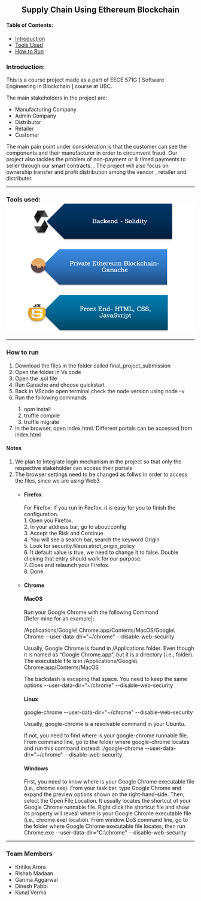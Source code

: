 <center>
   <h2>
      Supply Chain Using Ethereum Blockchain
   </h2>
</center>
<h4>
   Table of Contents:
</h4>
<ul>
   <li> <a href="#intro">Introduction </a></li>
   <li> <a href="#tools">Tools Used </a></li>
   <li> <a href="#run">How to Run</a></li>
   <!--<li> <a href="#demo">Demo Video </a></li>-->
</ul>
<h3>
   Introduction:
</h3>
<p id="intro">
   <!--This is a course project made as a part of EECE 571G [ Software Engineering in Blockchain ] course at UBC. We plan to implement a supply chain system using blockchain as backend and reactjs for component based ui system. The system would be open for the Distributer, Retailer, Producer to see the information of any product that the relevant party might have dealt with. For a Vendor making products , For Example a Mobile maker, they can track the components , their price , their inventory, and who made the component of the product if they chose to offload it.-->
   This is a course project made as a part of EECE 571G [ Software Engineering in Blockchain ] course at UBC.<!-- We have implemented a blockchain solution to create a decentralized market place. We have used Solidity programming language at the backend. The front end has been created using HTML, CSS and JavaScript. We are using the blockchain through Ganache. -->
</p>
<p>
   The main stakeholders in the project are:
<ul>
   <li>Manufacturing Company</li>
   <li>Admin Company</li>
   <li>Distributor</li>
   <li>Retailer</li>
   <li>Customer</li>
</ul>
</p>
<p>
   The main pain point under consideration is that the customer can see the components and their manufacturer in order to circumvent fraud. Our project also tackles the problem of non-payment or ill timed payments to seller through our smart contracts. <!--	Similarly, for distributers and retailers, they can directly see the parties involved in supply chain. -->. The project will also focus on ownership transfer and profit distribution among the vendor , retailer and distributer.
</p>
<hr>
<h3>
   Tools used: 
   <img src= "Picture1.png">
</h3>
<hr>
<h3>How to run</h3>
<ol>
   <li>Download the files in the folder called final_project_submission</li>
   <li>Open the folder in Vs code</li>
   <li>Open the .sol file</li>
   <li>Run Ganache and choose quickstart</li>
   <li>Back in VScode open terminal,check the node version using node -v</li>
   <li>Run the following commands</li>
   <ol>
      <li>npm install</li>
      <li>truffle compile</li>
      <li>truffle migrate</li>
   </ol>
   
   <li>In the browser, open index.html. Different portals can be accessed from index.html </li>
</ol>
<h4> Notes</h4>
<ol>
   <li>We plan to integrate login mechanism in the project so that only the respective stakeholder can access their portals</li>
   <li> The browser settings need to be changed as follws in order to access the files, since we are using Web3</li>
   <ul>
      <h4><li> Firefox </li></h4>
      	For Firefox:
   If you run in Firefox, it is easy for you to finish the configuration.<br>
   1.	Open you Firefox.<br>
   2.	In your address bar, go to about:config <br>
   3.	Accept the Risk and Continue<br>
   4.	You will see a search bar, search the keyword Origin<br>
   5.	Look for security.fileuri.strict_origin_policy<br>
   6.	It default value is true, we need to change it to false. Double clicking that entry should work for our purpose.<br>
   7.	Close and relaunch your Firefox.<br>
   8.	Done.<br>
      <h4><li> Chrome </li></h4> 
      <h4>	MacOS</h4>
Run your Google Chrome with the following Command <br>
[Refer mine for an example]:<br>

/Applications/Google\ Chrome.app/Contents/MacOS/Google\ Chrome --user-data-dir="~/chrome" --disable-web-security

Usually, Google Chrome is found in /Applications folder. Even though it is named as “Google Chrome.app”, but it is a directory (i.e., folder). The executable file is in 
/Applications/Google\ Chrome.app/Contents/MacOS <br>

The backslash is escaping that space. You need to keep the same options 
--user-data-dir="~/chrome" --disable-web-security <br>

<h4>	Linux  </h4>
google-chrome --user-data-dir="~/chrome" --disable-web-security <br>

Usually, google-chrome is a resolvable command in your Ubuntu. <br>

If not, you need to find where is your google-chrome runnable file. From command line, go to the folder where google-chrome locates and run this command instead:
./google-chrome --user-data-dir="~/chrome" --disable-web-security
 <br>
<h4>Windows</h4>
First, you need to know where is your Google Chrome executable file (i.e., chrome.exe). From your task bar, type Google Chrome and expand the preview options shown on the right-hand-side. 
Then, select the Open File Location. It usually locates the shortcut of your Google Chrome runnable file. Right click the shortcut file and show its property will reveal where is your Google Chrome executable file (i.e., chrome.exe) location. From window DoS command line, go to the folder where Google Chrome executable file locates, then run
Chrome.exe --user-data-dir="C:\chrome" --disable-web-security


   </ul>
</ol>
<hr>
<h3>Team Members</h3>
<ul>
   <li>Kritika Arora</li>
   <li>Rishab Madaan</li>
   <li>Garima Aggarwal</li>
   <li>Dinesh Pabbi</li>
   <li>Kunal Verma</li>
</ul>
